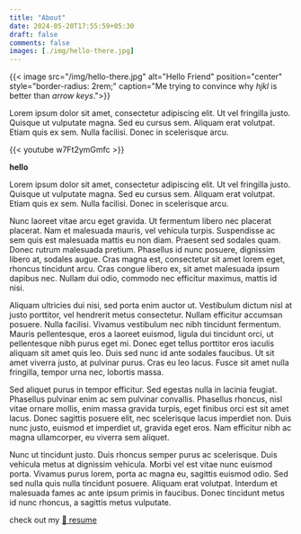 ```yaml
---
title: "About"
date: 2024-05-20T17:55:59+05:30
draft: false
comments: false
images: [./img/hello-there.jpg]
---
```


{{< image src="/img/hello-there.jpg" alt="Hello Friend" position="center" style="border-radius: 2rem;" caption="Me trying to convince why _hjkl_ is better than _arrow keys_.">}}

Lorem ipsum dolor sit amet, consectetur adipiscing elit. Ut vel fringilla justo. Quisque ut vulputate magna. Sed eu cursus sem. Aliquam erat volutpat. Etiam quis ex sem. Nulla facilisi. Donec in scelerisque arcu.

{{< youtube w7Ft2ymGmfc >}}

**hello**

Lorem ipsum dolor sit amet, consectetur adipiscing elit. Ut vel fringilla justo. Quisque ut vulputate magna. Sed eu cursus sem. Aliquam erat volutpat. Etiam quis ex sem. Nulla facilisi. Donec in scelerisque arcu.

Nunc laoreet vitae arcu eget gravida. Ut fermentum libero nec placerat placerat. Nam et malesuada mauris, vel vehicula turpis. Suspendisse ac sem quis est malesuada mattis eu non diam. Praesent sed sodales quam. Donec rutrum malesuada pretium. Phasellus id nunc posuere, dignissim libero at, sodales augue. Cras magna est, consectetur sit amet lorem eget, rhoncus tincidunt arcu. Cras congue libero ex, sit amet malesuada ipsum dapibus nec. Nullam dui odio, commodo nec efficitur maximus, mattis id nisi.

Aliquam ultricies dui nisi, sed porta enim auctor ut. Vestibulum dictum nisl at justo porttitor, vel hendrerit metus consectetur. Nullam efficitur accumsan posuere. Nulla facilisi. Vivamus vestibulum nec nibh tincidunt fermentum. Mauris pellentesque, eros a laoreet euismod, ligula dui tincidunt orci, ut pellentesque nibh purus eget mi. Donec eget tellus porttitor eros iaculis aliquam sit amet quis leo. Duis sed nunc id ante sodales faucibus. Ut sit amet viverra justo, at pulvinar purus. Cras eu leo lacus. Fusce sit amet nulla fringilla, tempor urna nec, lobortis massa.

Sed aliquet purus in tempor efficitur. Sed egestas nulla in lacinia feugiat. Phasellus pulvinar enim ac sem pulvinar convallis. Phasellus rhoncus, nisl vitae ornare mollis, enim massa gravida turpis, eget finibus orci est sit amet lacus. Donec sagittis posuere elit, nec scelerisque lacus imperdiet non. Duis nunc justo, euismod et imperdiet ut, gravida eget eros. Nam efficitur nibh ac magna ullamcorper, eu viverra sem aliquet.

Nunc ut tincidunt justo. Duis rhoncus semper purus ac scelerisque. Duis vehicula metus at dignissim vehicula. Morbi vel est vitae nunc euismod porta. Vivamus purus lorem, porta ac magna eu, sagittis euismod odio. Sed sed nulla quis nulla tincidunt posuere. Aliquam erat volutpat. Interdum et malesuada fames ac ante ipsum primis in faucibus. Donec tincidunt metus id nunc rhoncus, a sagittis metus vulputate.

check out my [📄 resume](./files/Abhinav_Borah_SWE_Resume.pdf)
